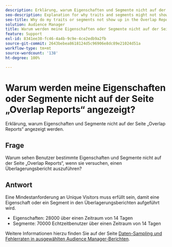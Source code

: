 ```yaml
---
description: Erklärung, warum Eigenschaften und Segmente nicht auf der Seite „Overlap Reports“ angezeigt werden.
seo-description: Explanation for why traits and segments might not show up in the Overlap Reports page.
seo-title: Why do my traits or segments not show up in the Overlap Reports page?
solution: Audience Manager
title: Warum werden meine Eigenschaften oder Segmente nicht auf der Seite „Overlap Reports“ angezeigt?
feature: Support
exl-id: 8341ee38-fc46-4a4b-9c9e-4ce2edb9a2fb
source-git-commit: 2643bebea8618124d5c96906e8dc89e21024d51a
workflow-type: tm+mt
source-wordcount: '138'
ht-degree: 100%

---
```


# Warum werden meine Eigenschaften oder Segmente nicht auf der Seite „Overlap Reports“ angezeigt?

Erklärung, warum Eigenschaften und Segmente nicht auf der Seite „Overlap Reports“ angezeigt werden.

## Frage

Warum sehen Benutzer bestimmte Eigenschaften und Segmente nicht auf der Seite „Overlap Reports“, wenn sie versuchen, einen Überlagerungsbericht auszuführen?

## Antwort

Eine Mindestanforderung an Unique Visitors muss erfüllt sein, damit eine Eigenschaft oder ein Segment in den Überlagerungsberichten aufgeführt wird.

* Eigenschaften: 28000 über einen Zeitraum von 14 Tagen
* Segmente: 70000 Echtzeitbenutzer über einen Zeitraum von 14 Tagen

Weitere Informationen hierzu finden Sie auf der Seite [Daten-Sampling und Fehlerraten in ausgewählten Audience Manager-Berichten](../reporting/report-sampling.md).
